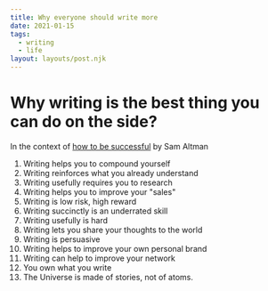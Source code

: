 ```yaml
---
title: Why everyone should write more
date: 2021-01-15
tags:
  - writing
  - life
layout: layouts/post.njk
---
```

# Why writing is the best thing you can do on the side?

In the context of [how to be successful](https://blog.samaltman.com/how-to-be-successful) by Sam Altman

1. Writing helps you to compound yourself
2. Writing reinforces what you already understand
3. Writing usefully requires you to research 
4. Writing helps you to improve your "sales"
5. Writing is low risk, high reward
6. Writing succinctly is an underrated skill
7. Writing usefully is hard
8. Writing lets you share your thoughts to the world
9. Writing is persuasive
10. Writing helps to improve your own personal brand
11. Writing can help to improve your network
12. You own what you write
13. The Universe is made of stories, not of atoms.